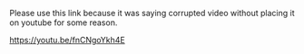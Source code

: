Please use this link because it was saying corrupted video without placing it on youtube for some reason. 

https://youtu.be/fnCNgoYkh4E
